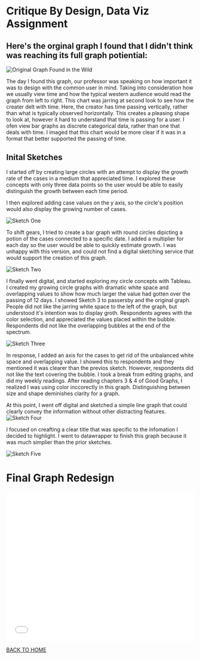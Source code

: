 # Critique By Design, Data Viz Assignment

## Here's the orginal graph I found that I didn't think was reaching its full graph potiential:

![Original Graph Found in the Wild](BadGraph.PNG)

The day I found this graph, our professor was speaking on how important it was to design with the common user in mind. Taking into consideration how we usually view time and how the typical western audience would read the graph from left to right. This chart was jarring at second look to see how the creater delt with time. Here, the creator has time passing vertically, rather than what is typically observed horizontally. This creates a pleasing shape to look at, however it hard to understand that time is passing for a user. I ofen view bar graphs as discrete categorical data, rather than one that deals with time. I imaged that this chart would be more clear if it was in a format that better supported the passing of time. 

## Inital Sketches  

I started off by creating large circles with an attempt to display the growth rate of the cases in a medium that appreciated time. I explored these concepts with only three data points so the user would be able to easily distinguish the growth between each time period. 

I then explored adding case values on the y axis, so the circle's position would also display the growing number of cases. 

![Sketch One](sk1.1.PNG)

To shift gears, I tried to create a bar graph with round circles dipicting a potion of the cases connected to a specific date. I added a multiplier for each day so the user would be able to quickly estimate growth. I was unhappy with this version, and could not find a digital sketching service that would support the creation of this graph.

![Sketch Two](sk1.2.PNG)

I finally went digital, and started exploring my circle concepts with Tableau. I created my growing circle graphs with dramatic white space and overlapping values to show how much larger the value had gotten over the passing of 12 days. I showed Sketch 3 to passersby and the original graph. People did not like the jarring white space to the left of the graph, but understood it's intention was to display groth. Respondents agrees with the color selection, and appreciated the values placed within the bubble. Respondents did not like the overlapping bubbles at the end of the spectrum.  

![Sketch Three](sk1.png)

In response, I added an axis for the cases to get rid of the unbalanced white space and overlapping value. I showed this to respondents and they mentioned it was clearer than the previos sketch. However, respondents did not like the text covering the bubble. I took a break from editing graphs, and did my weekly readings. After reading chapters 3 & 4 of Good Graphs, I realized I was using color inccorectly in this graph. Distinguishing between size and shape deminishes clarity for a graph.

At this point, I went off digital and sketched a simple line graph that could clearly convey the information without other distracting features. 
![Sketch Four](Sk2.png)

I focused on creafting a clear title that was specific to the infomation I decided to highlight. I went to datawrapper to finish this graph because it was much simplier than the prior sketches. 

![Sketch Five](skf.PNG)

# Final Graph Redesign 

<iframe title="Coronavirus Infection, 100 fold Increase in 12 Days" aria-label="Interactive line chart" id="datawrapper-chart-X4aBG" src="//datawrapper.dwcdn.net/X4aBG/1/" scrolling="no" frameborder="0" style="width: 0; min-width: 100% !important; border: none;" height="400"></iframe><script type="text/javascript">!function(){"use strict";window.addEventListener("message",function(a){if(void 0!==a.data["datawrapper-height"])for(var e in a.data["datawrapper-height"]){var t=document.getElementById("datawrapper-chart-"+e)||document.querySelector("iframe[src*='"+e+"']");t&&(t.style.height=a.data["datawrapper-height"][e]+"px")}})}();
</script>


[BACK TO HOME](/README.md)
